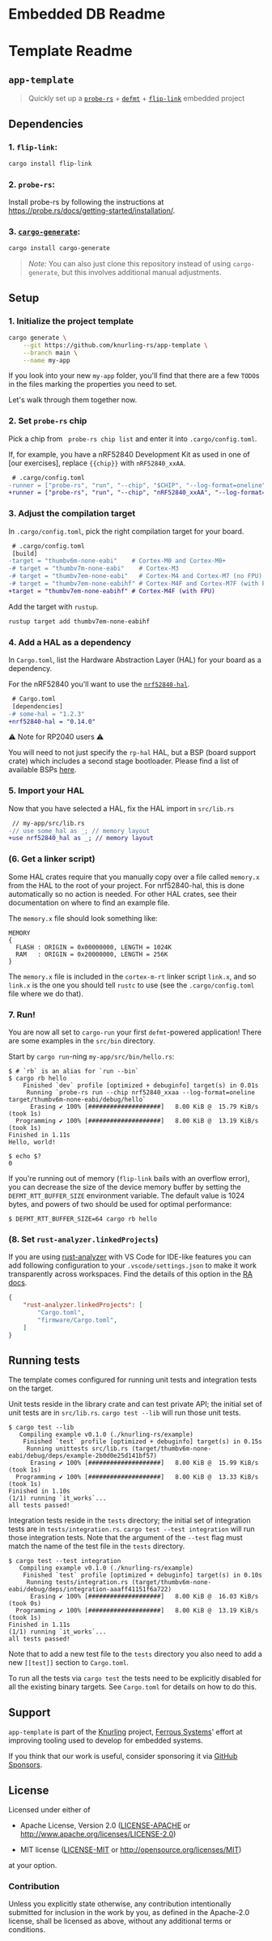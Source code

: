 # Embedded DB Readme

# Template Readme

## `app-template`

> Quickly set up a [`probe-rs`] + [`defmt`] + [`flip-link`] embedded project

[`probe-rs`]: https://crates.io/crates/probe-rs
[`defmt`]: https://github.com/knurling-rs/defmt
[`flip-link`]: https://github.com/knurling-rs/flip-link

## Dependencies

### 1. `flip-link`:

```bash
cargo install flip-link
```

### 2. `probe-rs`:

Install probe-rs by following the instructions at <https://probe.rs/docs/getting-started/installation/>.

### 3. [`cargo-generate`]:

```bash
cargo install cargo-generate
```

[`cargo-generate`]: https://crates.io/crates/cargo-generate

> *Note:* You can also just clone this repository instead of using `cargo-generate`, but this involves additional manual adjustments.

## Setup

### 1. Initialize the project template

```bash
cargo generate \
    --git https://github.com/knurling-rs/app-template \
    --branch main \
    --name my-app
```

If you look into your new `my-app` folder, you'll find that there are a few `TODO`s in the files marking the properties you need to set.

Let's walk through them together now.

### 2. Set `probe-rs` chip

Pick a chip from ` probe-rs chip list` and enter it into `.cargo/config.toml`.

If, for example, you have a nRF52840 Development Kit as used in one of [our exercises], replace `{{chip}}` with `nRF52840_xxAA`.

[our workshops]: https://rust-exercises.ferrous-systems.com

```diff
 # .cargo/config.toml
-runner = ["probe-rs", "run", "--chip", "$CHIP", "--log-format=oneline"]
+runner = ["probe-rs", "run", "--chip", "nRF52840_xxAA", "--log-format=oneline"]
```

### 3. Adjust the compilation target

In `.cargo/config.toml`, pick the right compilation target for your board.

```diff
 # .cargo/config.toml
 [build]
-target = "thumbv6m-none-eabi"    # Cortex-M0 and Cortex-M0+
-# target = "thumbv7m-none-eabi"    # Cortex-M3
-# target = "thumbv7em-none-eabi"   # Cortex-M4 and Cortex-M7 (no FPU)
-# target = "thumbv7em-none-eabihf" # Cortex-M4F and Cortex-M7F (with FPU)
+target = "thumbv7em-none-eabihf" # Cortex-M4F (with FPU)
```

Add the target with `rustup`.

```bash
rustup target add thumbv7em-none-eabihf
```

### 4. Add a HAL as a dependency

In `Cargo.toml`, list the Hardware Abstraction Layer (HAL) for your board as a dependency.

For the nRF52840 you'll want to use the [`nrf52840-hal`].

[`nrf52840-hal`]: https://crates.io/crates/nrf52840-hal

```diff
 # Cargo.toml
 [dependencies]
-# some-hal = "1.2.3"
+nrf52840-hal = "0.14.0"
```

⚠️ Note for RP2040 users ⚠️

You will need to not just specify the `rp-hal` HAL, but a BSP (board support crate) which includes a second stage bootloader. Please find a list of available BSPs [here](https://github.com/rp-rs/rp-hal-boards#packages).

### 5. Import your HAL

Now that you have selected a HAL, fix the HAL import in `src/lib.rs`

```diff
 // my-app/src/lib.rs
-// use some_hal as _; // memory layout
+use nrf52840_hal as _; // memory layout
```

### (6. Get a linker script)

Some HAL crates require that you manually copy over a file called `memory.x` from the HAL to the root of your project. For nrf52840-hal, this is done automatically so no action is needed. For other HAL crates, see their documentation on where to find an example file.

The `memory.x` file should look something like:

```text
MEMORY
{
  FLASH : ORIGIN = 0x00000000, LENGTH = 1024K
  RAM   : ORIGIN = 0x20000000, LENGTH = 256K
}
```

The `memory.x` file is included in the `cortex-m-rt` linker script `link.x`, and so `link.x` is the one you should tell `rustc` to use (see the `.cargo/config.toml` file where we do that).

### 7. Run!

You are now all set to `cargo-run` your first `defmt`-powered application!
There are some examples in the `src/bin` directory.

Start by `cargo run`-ning `my-app/src/bin/hello.rs`:

```console
$ # `rb` is an alias for `run --bin`
$ cargo rb hello
    Finished `dev` profile [optimized + debuginfo] target(s) in 0.01s
     Running `probe-rs run --chip nrf52840_xxaa --log-format=oneline target/thumbv6m-none-eabi/debug/hello`
      Erasing ✔ 100% [####################]   8.00 KiB @  15.79 KiB/s (took 1s)
  Programming ✔ 100% [####################]   8.00 KiB @  13.19 KiB/s (took 1s)                                                                                                                        Finished in 1.11s
Hello, world!

$ echo $?
0
```

If you're running out of memory (`flip-link` bails with an overflow error), you can decrease the size of the device memory buffer by setting the `DEFMT_RTT_BUFFER_SIZE` environment variable. The default value is 1024 bytes, and powers of two should be used for optimal performance:

```console
$ DEFMT_RTT_BUFFER_SIZE=64 cargo rb hello
```

### (8. Set `rust-analyzer.linkedProjects`)

If you are using [rust-analyzer] with VS Code for IDE-like features you can add following configuration to your `.vscode/settings.json` to make it work transparently across workspaces. Find the details of this option in the [RA docs].

```json
{
    "rust-analyzer.linkedProjects": [
        "Cargo.toml",
        "firmware/Cargo.toml",
    ]
}
```

[RA docs]: https://rust-analyzer.github.io/manual.html#configuration
[rust-analyzer]: https://rust-analyzer.github.io/

## Running tests

The template comes configured for running unit tests and integration tests on the target.

Unit tests reside in the library crate and can test private API; the initial set of unit tests are in `src/lib.rs`.
`cargo test --lib` will run those unit tests.

```console
$ cargo test --lib
   Compiling example v0.1.0 (./knurling-rs/example)
    Finished `test` profile [optimized + debuginfo] target(s) in 0.15s
     Running unittests src/lib.rs (target/thumbv6m-none-eabi/debug/deps/example-2b0d0e25d141bf57)
      Erasing ✔ 100% [####################]   8.00 KiB @  15.99 KiB/s (took 1s)
  Programming ✔ 100% [####################]   8.00 KiB @  13.33 KiB/s (took 1s)                                                                                                                        Finished in 1.10s
(1/1) running `it_works`...
all tests passed!
```

Integration tests reside in the `tests` directory; the initial set of integration tests are in `tests/integration.rs`.
`cargo test --test integration` will run those integration tests.
Note that the argument of the `--test` flag must match the name of the test file in the `tests` directory.

```console
$ cargo test --test integration
   Compiling example v0.1.0 (./knurling-rs/example)
    Finished `test` profile [optimized + debuginfo] target(s) in 0.10s
     Running tests/integration.rs (target/thumbv6m-none-eabi/debug/deps/integration-aaaff41151f6a722)
      Erasing ✔ 100% [####################]   8.00 KiB @  16.03 KiB/s (took 0s)
  Programming ✔ 100% [####################]   8.00 KiB @  13.19 KiB/s (took 1s)                                                                                                                        Finished in 1.11s
(1/1) running `it_works`...
all tests passed!
```

Note that to add a new test file to the `tests` directory you also need to add a new `[[test]]` section to `Cargo.toml`.

To run all the tests via `cargo test` the tests need to be explicitly disabled for all the existing binary targets.
See `Cargo.toml` for details on how to do this.

## Support

`app-template` is part of the [Knurling] project, [Ferrous Systems]' effort at
improving tooling used to develop for embedded systems.

If you think that our work is useful, consider sponsoring it via [GitHub
Sponsors].

## License

Licensed under either of

- Apache License, Version 2.0 ([LICENSE-APACHE](LICENSE-APACHE) or
  http://www.apache.org/licenses/LICENSE-2.0)

- MIT license ([LICENSE-MIT](LICENSE-MIT) or http://opensource.org/licenses/MIT)

at your option.

### Contribution

Unless you explicitly state otherwise, any contribution intentionally submitted
for inclusion in the work by you, as defined in the Apache-2.0 license, shall be
licensed as above, without any additional terms or conditions.

[Knurling]: https://knurling.ferrous-systems.com
[Ferrous Systems]: https://ferrous-systems.com/
[GitHub Sponsors]: https://github.com/sponsors/knurling-rs
